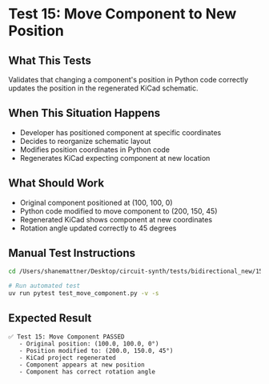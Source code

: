 # Test 15: Move Component to New Position

## What This Tests
Validates that changing a component's position in Python code correctly updates the position in the regenerated KiCad schematic.

## When This Situation Happens
- Developer has positioned component at specific coordinates
- Decides to reorganize schematic layout
- Modifies position coordinates in Python code
- Regenerates KiCad expecting component at new location

## What Should Work
- Original component positioned at (100, 100, 0)
- Python code modified to move component to (200, 150, 45)
- Regenerated KiCad shows component at new coordinates
- Rotation angle updated correctly to 45 degrees

## Manual Test Instructions
```bash
cd /Users/shanemattner/Desktop/circuit-synth/tests/bidirectional_new/15_test_move_component

# Run automated test
uv run pytest test_move_component.py -v -s
```

## Expected Result
```
✅ Test 15: Move Component PASSED
   - Original position: (100.0, 100.0, 0°)
   - Position modified to: (200.0, 150.0, 45°)
   - KiCad project regenerated
   - Component appears at new position
   - Component has correct rotation angle
```
